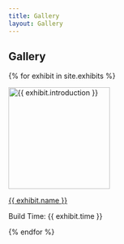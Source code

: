 ```yaml
---
title: Gallery
layout: Gallery
---
```

<div>
<h2>Gallery</h2>
</div>

<div id= "exhibit">

{% for exhibit in site.exhibits %}

  <div id = "grid_cell">
    <a href = "{{ exhibit.url | relative_url }}"> <img src="{{ exhibit.index_image_url }}" alt="{{ exhibit.introduction }}" width=200px height=200px> </a>
    <a href = "{{ exhibit.url | relative_url }}"><p> {{ exhibit.name }} </p></a>
    <p> Build Time: {{ exhibit.time }} </p> 
 </div>

{% endfor %}

</div>
